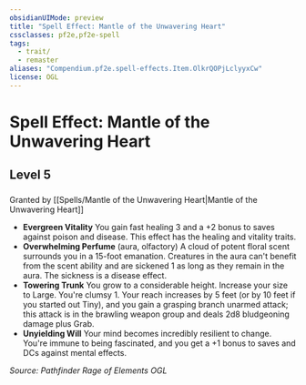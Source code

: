 ```yaml
---
obsidianUIMode: preview
title: "Spell Effect: Mantle of the Unwavering Heart"
cssclasses: pf2e,pf2e-spell
tags:
  - trait/
  - remaster
aliases: "Compendium.pf2e.spell-effects.Item.OlkrQOPjLclyyxCw"
license: OGL
---
```

# Spell Effect: Mantle of the Unwavering Heart
## Level 5
### 






Granted by [[Spells/Mantle of the Unwavering Heart|Mantle of the Unwavering Heart]]

*   **Evergreen Vitality** You gain fast healing 3 and a +2 bonus to saves against poison and disease. This effect has the healing and vitality traits.
*   **Overwhelming Perfume** (aura, olfactory) A cloud of potent floral scent surrounds you in a 15-foot emanation. Creatures in the aura can't benefit from the scent ability and are sickened 1 as long as they remain in the aura. The sickness is a disease effect.
*   **Towering Trunk** You grow to a considerable height. Increase your size to Large. You're clumsy 1. Your reach increases by 5 feet (or by 10 feet if you started out Tiny), and you gain a grasping branch unarmed attack; this attack is in the brawling weapon group and deals 2d8 bludgeoning damage plus Grab.
*   **Unyielding Will** Your mind becomes incredibly resilient to change. You're immune to being fascinated, and you get a +1 bonus to saves and DCs against mental effects.

*Source: Pathfinder Rage of Elements*
*OGL*